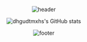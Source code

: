 <div align=center>

![header](https://capsule-render.vercel.app/api?type=waving&color=2f80ed&height=200&section=header&text=&fontSize=40)
</div>

<div align=center>

<!--
![dhgudtmxhs's GitHub stats](https://github-readme-stats-dhgudtmxhs.vercel.app/api?username=dhgudtmxhs&count_private=true&show_icons=true)
-->


![dhgudtmxhs's GitHub stats](https://github-readme-stats.vercel.app/api?username=dhgudtmxhs)



</div>

<div align=center>


![footer](https://capsule-render.vercel.app/api?&type=waving&color=2f80ed&height=200&section=footer)

</div>
